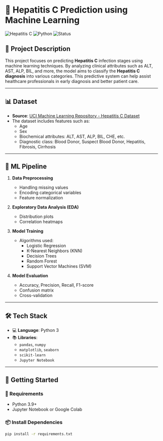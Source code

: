 # 🧬 Hepatitis C Prediction using Machine Learning

![Hepatitis C](https://img.shields.io/badge/Hepatitis%20C-ML%20Project-brightgreen?style=for-the-badge)
![Python](https://img.shields.io/badge/Python-3.9+-blue?style=for-the-badge&logo=python)
![Status](https://img.shields.io/badge/Status-Completed-success?style=for-the-badge)

## 📝 Project Description

This project focuses on predicting **Hepatitis C** infection stages using machine learning techniques. By analyzing clinical attributes such as ALT, AST, ALP, BIL, and more, the model aims to classify the **Hepatitis C diagnosis** into various categories. This predictive system can help assist healthcare professionals in early diagnosis and better patient care.

---

## 📊 Dataset

- **Source**: [UCI Machine Learning Repository - Hepatitis C Dataset](https://archive.ics.uci.edu/ml/datasets/HCV+data)
- The dataset includes features such as:
  - Age
  - Sex
  - Biochemical attributes: ALT, AST, ALP, BIL, CHE, etc.
  - Diagnostic class: Blood Donor, Suspect Blood Donor, Hepatitis, Fibrosis, Cirrhosis

---

## 🧪 ML Pipeline

1. **Data Preprocessing**
   - Handling missing values
   - Encoding categorical variables
   - Feature normalization

2. **Exploratory Data Analysis (EDA)**
   - Distribution plots
   - Correlation heatmaps

3. **Model Training**
   - Algorithms used: 
     - Logistic Regression
     - K-Nearest Neighbors (KNN)
     - Decision Trees
     - Random Forest
     - Support Vector Machines (SVM)

4. **Model Evaluation**
   - Accuracy, Precision, Recall, F1-score
   - Confusion matrix
   - Cross-validation

---

## 🛠️ Tech Stack

- 💻 **Language**: Python 3
- 📚 **Libraries**:
  - `pandas`, `numpy`
  - `matplotlib`, `seaborn`
  - `scikit-learn`
  - `Jupyter Notebook`

---

## 🚀 Getting Started

### 🔧 Requirements

- Python 3.9+
- Jupyter Notebook or Google Colab

### 📦 Install Dependencies

```bash
pip install -r requirements.txt
